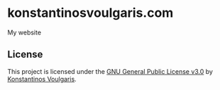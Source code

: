 # konstantinosvoulgaris.com
My website

## License
This project is licensed under the [GNU General Public License v3.0](LICENSE) by [Konstantinos Voulgaris](https://github.com/konvoulgaris).
